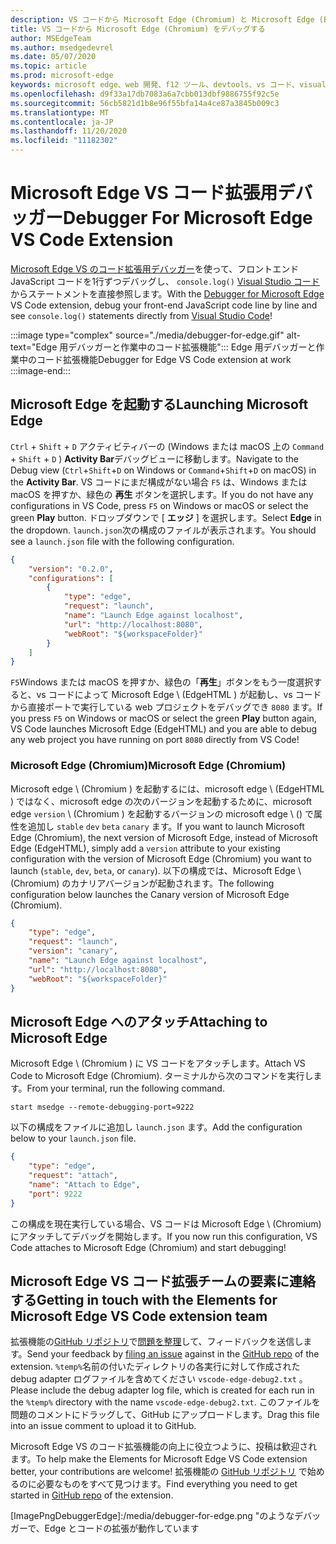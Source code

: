 ```yaml
---
description: VS コードから Microsoft Edge (Chromium) と Microsoft Edge (EdgeHTML) をデバッグする方法
title: VS コードから Microsoft Edge (Chromium) をデバッグする
author: MSEdgeTeam
ms.author: msedgedevrel
ms.date: 05/07/2020
ms.topic: article
ms.prod: microsoft-edge
keywords: microsoft edge、web 開発、f12 ツール、devtools、vs コード、visual studio コード、デバッガー
ms.openlocfilehash: d9f33a17db7083a6a7cbb013dbf9886755f92c5e
ms.sourcegitcommit: 56cb5821d1b8e96f55bfa14a4ce87a3845b009c3
ms.translationtype: MT
ms.contentlocale: ja-JP
ms.lasthandoff: 11/20/2020
ms.locfileid: "11182302"
---
```

# <span data-ttu-id="850fc-104">Microsoft Edge VS コード拡張用デバッガー</span><span class="sxs-lookup"><span data-stu-id="850fc-104">Debugger For Microsoft Edge VS Code Extension</span></span>  

<span data-ttu-id="850fc-105">[Microsoft Edge VS のコード拡張用デバッガー][VisualstudioMarketplaceDebuggerMicrosoftEdge]を使って、フロントエンド JavaScript コードを1行ずつデバッグし、 `console.log()` [Visual Studio コード][VisualstudioCode]からステートメントを直接参照します。</span><span class="sxs-lookup"><span data-stu-id="850fc-105">With the [Debugger for Microsoft Edge][VisualstudioMarketplaceDebuggerMicrosoftEdge] VS Code extension, debug your front-end JavaScript code line by line and see `console.log()` statements directly from [Visual Studio Code][VisualstudioCode]!</span></span>  

:::image type="complex" source="./media/debugger-for-edge.gif" alt-text="Edge 用デバッガーと作業中のコード拡張機能":::
   <span data-ttu-id="850fc-107">Edge 用デバッガーと作業中のコード拡張機能</span><span class="sxs-lookup"><span data-stu-id="850fc-107">Debugger for Edge VS Code extension at work</span></span>  
:::image-end:::

<!--![Debugger for Edge VS Code extension at work][ImageGifDebuggerEdge]  -->  

## <span data-ttu-id="850fc-108">Microsoft Edge を起動する</span><span class="sxs-lookup"><span data-stu-id="850fc-108">Launching Microsoft Edge</span></span>  

<span data-ttu-id="850fc-109">`Ctrl` + `Shift` + `D` アクティビティバーの (Windows または macOS 上の `Command` + `Shift` + `D` ) **Activity Bar**デバッグビューに移動します。</span><span class="sxs-lookup"><span data-stu-id="850fc-109">Navigate to the Debug view \(`Ctrl`+`Shift`+`D` on Windows or `Command`+`Shift`+`D` on macOS\) in the **Activity Bar**.</span></span>  <span data-ttu-id="850fc-110">VS コードにまだ構成がない場合 `F5` は、Windows または macOS を押すか、緑色の **再生** ボタンを選択します。</span><span class="sxs-lookup"><span data-stu-id="850fc-110">If you do not have any configurations in VS Code, press `F5` on Windows or macOS or select the green **Play** button.</span></span>  <span data-ttu-id="850fc-111">ドロップダウンで [ **エッジ** ] を選択します。</span><span class="sxs-lookup"><span data-stu-id="850fc-111">Select **Edge** in the dropdown.</span></span>  <span data-ttu-id="850fc-112">`launch.json`次の構成のファイルが表示されます。</span><span class="sxs-lookup"><span data-stu-id="850fc-112">You should see a `launch.json` file with the following configuration.</span></span>  

```json
{
    "version": "0.2.0",
    "configurations": [
        {
            "type": "edge",
            "request": "launch",
            "name": "Launch Edge against localhost",
            "url": "http://localhost:8080",
            "webRoot": "${workspaceFolder}"
        }
    ]
}
```  

<span data-ttu-id="850fc-113">`F5`Windows または macOS を押すか、緑色の「**再生**」ボタンをもう一度選択すると、vs コードによって Microsoft Edge \ (EdgeHTML \) が起動し、vs コードから直接ポートで実行している web プロジェクトをデバッグでき `8080` ます。</span><span class="sxs-lookup"><span data-stu-id="850fc-113">If you press `F5` on Windows or macOS or select the green **Play** button again, VS Code launches Microsoft Edge \(EdgeHTML\) and you are able to debug any web project you have running on port `8080` directly from VS Code!</span></span>  

### <span data-ttu-id="850fc-114">Microsoft Edge (Chromium)</span><span class="sxs-lookup"><span data-stu-id="850fc-114">Microsoft Edge (Chromium)</span></span>  

<span data-ttu-id="850fc-115">Microsoft edge \ (Chromium \) を起動するには、microsoft edge \ (EdgeHTML \) ではなく、microsoft edge の次のバージョンを起動するために、microsoft edge `version` \ (Chromium \) を起動するバージョンの microsoft edge \ (\) で属性を追加し `stable` `dev` `beta` `canary` ます。</span><span class="sxs-lookup"><span data-stu-id="850fc-115">If you want to launch Microsoft Edge \(Chromium\), the next version of Microsoft Edge, instead of Microsoft Edge \(EdgeHTML\), simply add a `version` attribute to your existing configuration with the version of Microsoft Edge \(Chromium\) you want to launch \(`stable`, `dev`, `beta`, or `canary`\).</span></span> <span data-ttu-id="850fc-116">以下の構成では、Microsoft Edge \ (Chromium) のカナリアバージョンが起動されます。</span><span class="sxs-lookup"><span data-stu-id="850fc-116">The following configuration below launches the Canary version of Microsoft Edge \(Chromium\).</span></span>  

```json
{
    "type": "edge",
    "request": "launch",
    "version": "canary",
    "name": "Launch Edge against localhost",
    "url": "http://localhost:8080",
    "webRoot": "${workspaceFolder}"
}
```  

## <span data-ttu-id="850fc-117">Microsoft Edge へのアタッチ</span><span class="sxs-lookup"><span data-stu-id="850fc-117">Attaching to Microsoft Edge</span></span>  

<span data-ttu-id="850fc-118">Microsoft Edge \ (Chromium \) に VS コードをアタッチします。</span><span class="sxs-lookup"><span data-stu-id="850fc-118">Attach VS Code to Microsoft Edge \(Chromium\).</span></span>  <span data-ttu-id="850fc-119">ターミナルから次のコマンドを実行します。</span><span class="sxs-lookup"><span data-stu-id="850fc-119">From your terminal, run the following command.</span></span>  

```console
start msedge --remote-debugging-port=9222
```  

<span data-ttu-id="850fc-120">以下の構成をファイルに追加し `launch.json` ます。</span><span class="sxs-lookup"><span data-stu-id="850fc-120">Add the configuration below to your `launch.json` file.</span></span>   

```json
{
    "type": "edge",
    "request": "attach",
    "name": "Attach to Edge",
    "port": 9222
}
```  

<span data-ttu-id="850fc-121">この構成を現在実行している場合、VS コードは Microsoft Edge \ (Chromium) にアタッチしてデバッグを開始します。</span><span class="sxs-lookup"><span data-stu-id="850fc-121">If you now run this configuration, VS Code attaches to Microsoft Edge \(Chromium\) and start debugging!</span></span>  

## <span data-ttu-id="850fc-122">Microsoft Edge VS コード拡張チームの要素に連絡する</span><span class="sxs-lookup"><span data-stu-id="850fc-122">Getting in touch with the Elements for Microsoft Edge VS Code extension team</span></span>    

<span data-ttu-id="850fc-123">拡張機能の[GitHub リポジトリ][GithubMicrosoftVscodeEdgeDebug2]で[問題を整理][GithubMicrosoftVscodeEdgeDebug2NewIssue]して、フィードバックを送信します。</span><span class="sxs-lookup"><span data-stu-id="850fc-123">Send your feedback by [filing an issue][GithubMicrosoftVscodeEdgeDebug2NewIssue] against in the [GitHub repo][GithubMicrosoftVscodeEdgeDebug2] of the extension.</span></span>  <span data-ttu-id="850fc-124">`%temp%`名前の付いたディレクトリの各実行に対して作成された debug adapter ログファイルを含めてください `vscode-edge-debug2.txt` 。</span><span class="sxs-lookup"><span data-stu-id="850fc-124">Please include the debug adapter log file, which is created for each run in the `%temp%` directory with the name `vscode-edge-debug2.txt`.</span></span>  <span data-ttu-id="850fc-125">このファイルを問題のコメントにドラッグして、GitHub にアップロードします。</span><span class="sxs-lookup"><span data-stu-id="850fc-125">Drag this file into an issue comment to upload it to GitHub.</span></span>  

<span data-ttu-id="850fc-126">Microsoft Edge VS のコード拡張機能の向上に役立つように、投稿は歓迎されます。</span><span class="sxs-lookup"><span data-stu-id="850fc-126">To help make the Elements for Microsoft Edge VS Code extension better, your contributions are welcome!</span></span>  <span data-ttu-id="850fc-127">拡張機能の [GitHub リポジトリ][GithubMicrosoftVscodeEdgeDebug2] で始めるのに必要なものをすべて見つけます。</span><span class="sxs-lookup"><span data-stu-id="850fc-127">Find everything you need to get started in [GitHub repo][GithubMicrosoftVscodeEdgeDebug2] of the extension.</span></span>  


<!-- image links -->  

<!--[ImageGifDebuggerEdge]: ./media/debugger-for-edge.gif "Debugger for Edge VS Code extension in action"  -->  
[ImagePngDebuggerEdge]:/media/debugger-for-edge.png "のようなデバッガーで、Edge とコードの拡張が動作しています  

<!--links -->  

[VisualstudioCode]: https://code.visualstudio.com "Visual Studio コード"  
[VisualStudioCodeDocs]: https://code.visualstudio.com/Docs "ドキュメント |Visual Studio コード"   

[GithubMicrosoftVscodeEdgeDebug2]: https://github.com/Microsoft/vscode-edge-debug2 "microsoft/vscode-edge-debug2 |GitHub"  
[GithubMicrosoftVscodeEdgeDebug2NewIssue]: https://github.com/Microsoft/vscode-edge-debug2/issues/new "新しい問題-microsoft/vscode-edge-debug2 |GitHub"  

[VisualstudioMarketplaceDebuggerMicrosoftEdge]: https://marketplace.visualstudio.com/items?itemName=msjsdiag.debugger-for-edge "Microsoft Edge 用デバッガー |Visual Studio Marketplace"  
